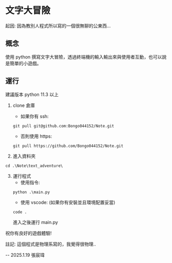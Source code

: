 # **文字大冒險**

起因: 因為教別人程式所以寫的一個很無聊的公東西...

## **概念**

使用 python 撰寫文字大冒險，透過終端機的輸入輸出來與使用者互動，也可以說是簡單的小遊戲。

## **運行**

建議版本 python 11.3 以上

1. clone 倉庫
    - 如果你有 ssh:
    ```shell
    git pull git@github.com:Bongo044152/Note.git
    ```
    - 否則使用 https:
    ```shell
    git pull https://github.com/Bongo044152/Note.git
    ```

2. 進入資料夾
```shell
cd .\Note\text_adventure\
```

3. 運行程式
    - 使用指令:
    ```shell
    python .\main.py
    ```
    - 使用 vscode: (如果你有安裝並且環境配置妥當)
    ```shell
    code .
    ```
    進入之後運行 main.py

祝你有良好的遊戲體驗!

註記: 這個程式是物理系寫的，我覺得很物理..

-- 2025.1.19 張宸瑋